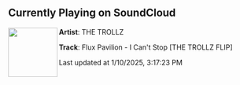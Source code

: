 ## Currently Playing on SoundCloud

[<img align="left" width="100" src="https://i1.sndcdn.com/artworks-3Sv8ZTKZbKruuZtJ-tYgbvQ-t500x500.jpg">](https://soundcloud.com/thetrollzdubz/icantstoptrollz)

**Artist**: THE TROLLZ 

**Track**: Flux Pavilion - I Can't Stop [THE TROLLZ FLIP]

Last updated at 1/10/2025, 3:17:23 PM
